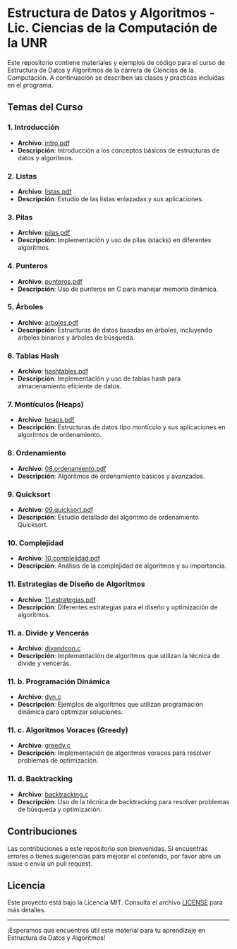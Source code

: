 # Estructura de Datos y Algoritmos - Lic. Ciencias de la Computación de la UNR

Este repositorio contiene materiales y ejemplos de código para el curso de Estructura de Datos y Algoritmos de la carrera de Ciencias de la Computación. A continuación se describen las clases y prácticas incluidas en el programa.

## Temas del Curso

### 1. Introducción
- **Archivo**: [intro.pdf](EDyA/2014-2015/Apuntes/Teoria/intro.pdf)
- **Descripción**: Introducción a los conceptos básicos de estructuras de datos y algoritmos.

### 2. Listas
- **Archivo**: [listas.pdf](EDyA/2014-2015/Apuntes/Teoria/listas.pdf)
- **Descripción**: Estudio de las listas enlazadas y sus aplicaciones.

### 3. Pilas
- **Archivo**: [pilas.pdf](EDyA/2014-2015/Apuntes/Teoria/pilas.pdf)
- **Descripción**: Implementación y uso de pilas (stacks) en diferentes algoritmos.

### 4. Punteros
- **Archivo**: [punteros.pdf](EDyA/2014-2015/Apuntes/Teoria/punteros.pdf)
- **Descripción**: Uso de punteros en C para manejar memoria dinámica.

### 5. Árboles
- **Archivo**: [arboles.pdf](EDyA/2014-2015/Apuntes/Teoria/arboles.pdf)
- **Descripción**: Estructuras de datos basadas en árboles, incluyendo árboles binarios y árboles de búsqueda.

### 6. Tablas Hash
- **Archivo**: [hashtables.pdf](EDyA/2014-2015/Apuntes/Teoria/hashtables.pdf)
- **Descripción**: Implementación y uso de tablas hash para almacenamiento eficiente de datos.

### 7. Montículos (Heaps)
- **Archivo**: [heaps.pdf](EDyA/2014-2015/Apuntes/Teoria/heaps.pdf)
- **Descripción**: Estructuras de datos tipo montículo y sus aplicaciones en algoritmos de ordenamiento.

### 8. Ordenamiento
- **Archivo**: [08.ordenamiento.pdf](EDyA/2014-2015/Apuntes/Teoria/08.ordenamiento.pdf)
- **Descripción**: Algoritmos de ordenamiento básicos y avanzados.

### 9. Quicksort
- **Archivo**: [09.quicksort.pdf](EDyA/2014-2015/Apuntes/Teoria/09.quicksort.pdf)
- **Descripción**: Estudio detallado del algoritmo de ordenamiento Quicksort.

### 10. Complejidad
- **Archivo**: [10.complejidad.pdf](EDyA/2014-2015/Apuntes/Teoria/10.complejidad.pdf)
- **Descripción**: Análisis de la complejidad de algoritmos y su importancia.

### 11. Estrategias de Diseño de Algoritmos
- **Archivo**: [11.estrategias.pdf](EDyA/2014-2015/Apuntes/Teoria/11.estrategias.pdf)
- **Descripción**: Diferentes estrategias para el diseño y optimización de algoritmos.

### 11. a. Divide y Vencerás
- **Archivo**: [divandcon.c](EDyA/2014-2015/Apuntes/Teoria/divandcon.c)
- **Descripción**: Implementación de algoritmos que utilizan la técnica de divide y vencerás.

### 11. b. Programación Dinámica
- **Archivo**: [dyn.c](EDyA/2014-2015/Apuntes/Teoria/dyn.c)
- **Descripción**: Ejemplos de algoritmos que utilizan programación dinámica para optimizar soluciones.

### 11. c. Algoritmos Voraces (Greedy)
- **Archivo**: [greedy.c](EDyA/2014-2015/Apuntes/Teoria/greedy.c)
- **Descripción**: Implementación de algoritmos voraces para resolver problemas de optimización.

### 11. d. Backtracking
- **Archivo**: [backtracking.c](EDyA/2014-2015/Apuntes/Teoria/backtracking.c)
- **Descripción**: Uso de la técnica de backtracking para resolver problemas de búsqueda y optimización.

## Contribuciones
Las contribuciones a este repositorio son bienvenidas. Si encuentras errores o tienes sugerencias para mejorar el contenido, por favor abre un issue o envía un pull request.

## Licencia
Este proyecto está bajo la Licencia MIT. Consulta el archivo [LICENSE](LICENSE) para más detalles.

---

¡Esperamos que encuentres útil este material para tu aprendizaje en Estructura de Datos y Algoritmos!
